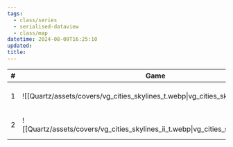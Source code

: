 ```yaml
---
tags:
  - class/series
  - serialised-dataview
  - class/map
datetime: 2024-08-09T16:25:10
updated: 
title: 
---
```

<!-- QueryToSerialize: table without id sequence as "#", embed(link(thumbnail)) as Game, file.link as ""  from #class/video-game where series = [[]] sort sequence -->
<!-- SerializedQuery: table without id sequence as "#", embed(link(thumbnail)) as Game, file.link as ""  from #class/video-game where series = [[]] sort sequence -->

| # | Game                                                                                 |                                                            |
| - | ------------------------------------------------------------------------------------ | ---------------------------------------------------------- |
| 1 | ![[Quartz/assets/covers/vg_cities_skylines_t.webp\|vg_cities_skylines_t.webp]]       | [[Quartz/notes/Cities Skylines.md\|Cities Skylines]]       |
| 2 | ![[Quartz/assets/covers/vg_cities_skylines_ii_t.webp\|vg_cities_skylines_ii_t.webp]] | [[Quartz/notes/Cities Skylines II.md\|Cities Skylines II]] |
<!-- SerializedQuery END -->
